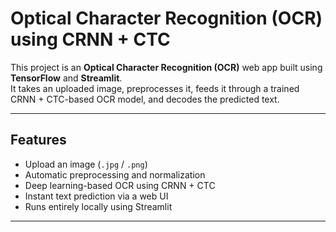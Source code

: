# Optical Character Recognition (OCR) using CRNN + CTC 

This project is an **Optical Character Recognition (OCR)** web app built using **TensorFlow** and **Streamlit**.  
It takes an uploaded image, preprocesses it, feeds it through a trained CRNN + CTC-based OCR model, and decodes the predicted text.

---

## Features

- Upload an image (`.jpg` / `.png`)
- Automatic preprocessing and normalization
- Deep learning-based OCR using CRNN + CTC
- Instant text prediction via a web UI
- Runs entirely locally using Streamlit

---


